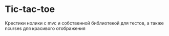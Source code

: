 # Tic-tac-toe
Крестики нолики с mvc и собственной библиотекой для тестов, а также ncurses для красивого отображения
